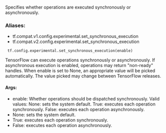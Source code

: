 Specifies whether operations are executed synchronously or asynchronously.
### Aliases:
- tf.compat.v1.config.experimental.set_synchronous_execution
- tf.compat.v2.config.experimental.set_synchronous_execution

```
 tf.config.experimental.set_synchronous_execution(enable)
```
TensorFlow can execute operations synchronously or asynchronously. If asynchronous execution is enabled, operations may return "non-ready" handles.
When enable is set to None, an appropriate value will be picked automatically. The value picked may change between TensorFlow releases.
#### Args:
- enable: Whether operations should be dispatched synchronously. Valid values:
None: sets the system default.
True: executes each operation synchronously.
False: executes each operation asynchronously.
- None: sets the system default.
- True: executes each operation synchronously.
- False: executes each operation asynchronously.
